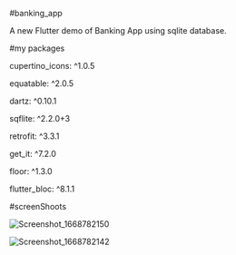 #banking_app

A new Flutter demo of Banking App using sqlite database.

#my packages

  cupertino_icons: ^1.0.5
  
  equatable: ^2.0.5
  
  dartz: ^0.10.1
  
  sqflite: ^2.2.0+3
  
  retrofit: ^3.3.1
  
  get_it: ^7.2.0
  
  floor: ^1.3.0
  
  flutter_bloc: ^8.1.1

 #screenShoots
 
 
 
![Screenshot_1668782150](https://user-images.githubusercontent.com/93445598/202729188-01ec76c2-424f-4bd8-b437-7f398790f5af.png)



![Screenshot_1668782142](https://user-images.githubusercontent.com/93445598/202729245-85f16106-dbd9-4fc1-a1bc-55ac5d8e095d.png)
